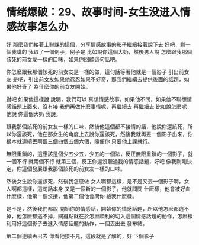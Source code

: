 # 情绪爆破：29、故事时间-女生没进入情感故事怎么办

好 那麽我們接著上聯課的這個，分享情感故事的影子繼續接著說下去 好吧，剩一個我講的 我取了一個例子，例子是 比如說你這個大奶，然後男人說 怎麼跟我那個該死的前女友一樣的口味，如果你回顧這句話吧。

你怎麽跟我那個該死的前女友是一樣的做，這句話等著他就是一個影子 引出前女友 是吧，引出前女友如果他忍忍如果不好奇，那我們繼續去提供後面的話題，如果他好奇了 為什麽你的前女友開始。

對吧 如果他這樣說 說明，我們可以 真想情感故事，如果他不問，如果他不聯想情感話題上面來，沒有接 我們再做什麽事情呢，再繼續去 再繼續去 比如說怎麽呢，他說 你這個大奶 我說。

跟我那個該死的前女友一樣的口味，然後他這個都不接情的話，他說你還該死，所以你還該死，他在那女生的角度上去說你還該死，然後我就再丟一個影子出來，你根本就連續丟兩個三個四個五個六個，隨便你 只要他上課就行。

無限重鎖的，這應該是個少五少五，少五的一個法，反正無限重鎖的一個影子，就一個不行 就兩個不行 就第三個，反正你還沒聽過我的情感話題，好吧 像我剛剛決定，你這個發展跟我那個該死的前女友一樣的口味。

然後女生說你還該死，然後我怎麼做 女人啊都這樣，是不是又丟一個影子啊，女人啊都這樣，這句話本身 又是一個新的一個影子，他就問問 什麽樣，他會被好血 什麽樣，他第一個沒接，他第二個他會問你 給我什麽樣。

是不是，然後我們都說 開始你的情感話，開始你的情感話題，所以他怎麽都逃不掉，他怎麽都逃不掉，關鍵點就在於怎麽順利的切入這個情感話題的動作，怎麽樣利用好這個影子去進入情感話題的動作，一個丟出去 發布結。

第二個連續丟出去 你看他接不見，這段就是了解的，好 下個影子